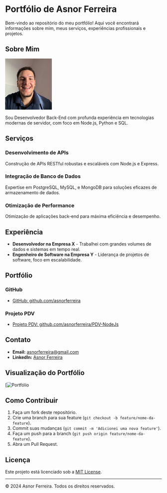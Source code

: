 # Portfólio de Asnor Ferreira

Bem-vindo ao repositório do meu portfólio! Aqui você encontrará informações sobre mim, meus serviços, experiências profissionais e projetos.

## Sobre Mim

<img src="./docs/asnor-ferreira.jpg" alt="Asnor Ferreira" width="150" />

Sou Desenvolvedor Back-End com profunda experiência em tecnologias modernas de servidor, com foco em Node.js, Python e SQL.

## Serviços

### Desenvolvimento de APIs
Construção de APIs RESTful robustas e escaláveis com Node.js e Express.

### Integração de Banco de Dados
Expertise em PostgreSQL, MySQL, e MongoDB para soluções eficazes de armazenamento de dados.

### Otimização de Performance
Otimização de aplicações back-end para máxima eficiência e desempenho.

## Experiência

- **Desenvolvedor na Empresa X** - Trabalhei com grandes volumes de dados e sistemas em tempo real.
- **Engenheiro de Software na Empresa Y** - Liderança de projetos de software, foco em escalabilidade.

## Portfólio

### GitHub
- [GitHub: github.com/asnorferreira](https://github.com/asnorferreira)

### Projeto PDV
- [Projeto PDV: github.com/asnorferreira/PDV-NodeJs](https://github.com/asnorferreira/PDV-NodeJs)

## Contato

- **Email:** [asnorferreira@gmail.com](mailto:asnorferreira@gmail.com)
- **LinkedIn:** [Asnor Ferreira](https://www.linkedin.com/in/asnor-ferreira)

## Visualização do Portfólio

[![Portfólio](https://asnorferreira.github.io/)

## Como Contribuir

1. Faça um fork deste repositório.
2. Crie uma branch para sua feature (`git checkout -b feature/nome-da-feature`).
3. Commit suas mudanças (`git commit -m 'Adicionei uma nova feature'`).
4. Faça um push para a branch (`git push origin feature/nome-da-feature`).
5. Abra um Pull Request.

## Licença

Este projeto está licenciado sob a [MIT License](LICENSE).

---

© 2024 Asnor Ferreira. Todos os direitos reservados.
